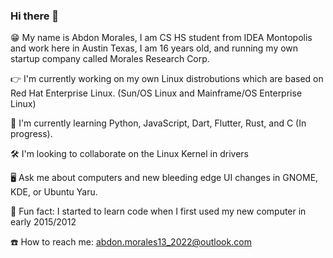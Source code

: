 ### Hi there 👋

😁 My name is Abdon Morales, I am CS HS student from IDEA Montopolis and work here in Austin Texas, I am 16 years old, and running my own startup company called Morales Research Corp.

👉 I'm currently working on my own Linux distrobutions which are based on Red Hat Enterprise Linux. (Sun/OS Linux and Mainframe/OS Enterprise Linux)

🏃 I'm currently learning Python, JavaScript, Dart, Flutter, Rust, and C (In progress).

🛠 I'm looking to collaborate on the Linux Kernel in drivers

🖥 Ask me about computers and new bleeding edge UI changes in GNOME, KDE, or Ubuntu Yaru.

💾 Fun fact: I started to learn code when I first used my new computer in early 2015/2012

☎️ How to reach me: abdon.morales13_2022@outlook.com
<!--
**abdonmorales/abdonmorales** is a ✨ _special_ ✨ repository because its `README.md` (this file) appears on your GitHub profile.

Here are some ideas to get you started:

- 🔭 I’m currently working on ...
- 🌱 I’m currently learning ...
- 👯 I’m looking to collaborate on ...
- 🤔 I’m looking for help with ...
- 💬 Ask me about ...
- 📫 How to reach me: ...
- 😄 Pronouns: ...
- ⚡ Fun fact: ...
-->
